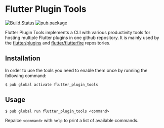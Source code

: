 # Flutter Plugin Tools

[![Build Status](https://travis-ci.org/flutter/plugin_tools.svg?branch=master)](https://travis-ci.org/flutter/plugin_tools)
[![pub package](https://img.shields.io/pub/v/flutter_plugin_tools.svg)](https://pub.dartlang.org/packages/flutter_plugin_tools)


Flutter Plugin Tools implements a CLI with various productivity tools for hosting multiple Flutter plugins in one github
repository. It is mainly used by the [flutter/plugins](https://github.com/flutter/plugins) and
[flutter/flutterfire](https://github.com/flutter/flutterfire) repositories.

## Installation

In order to use the tools you need to enable them once by running the following command:

```shell
$ pub global activate flutter_plugin_tools
```

## Usage

```shell
$ pub global run flutter_plugin_tools <command>
```

Repalce `<command>` with `help` to print a list of available commands.
